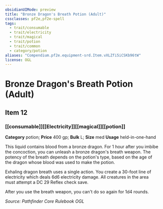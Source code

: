 ```yaml
---
obsidianUIMode: preview
title: "Bronze Dragon's Breath Potion (Adult)"
cssclasses: pf2e,pf2e-spell
tags:
  - trait/consumable
  - trait/electricity
  - trait/magical
  - trait/potion
  - trait/common
  - category/potion
aliases: "Compendium.pf2e.equipment-srd.Item.vXLZfi5iCSKb96tW"
license: OGL
---
```

# Bronze Dragon's Breath Potion (Adult)
## Item 12
### [[consumable]][[Electricity]][[magical]][[potion]]

**Category** potion; 
**Price** 400 gp; 
**Bulk** L; **Size** med
**Usage** held-in-one-hand

This liquid contains blood from a bronze dragon. For 1 hour after you imbibe the concoction, you can unleash a bronze dragon's breath weapon. The potency of the breath depends on the potion's type, based on the age of the dragon whose blood was used to make the potion.

Exhaling dragon breath uses a single action. You create a 30-foot line of electricity which deals 6d6 electricity damage. All creatures in the area must attempt a DC 29 Reflex check save.

After you use the breath weapon, you can't do so again for 1d4 rounds.

*Source: Pathfinder Core Rulebook*
*OGL*